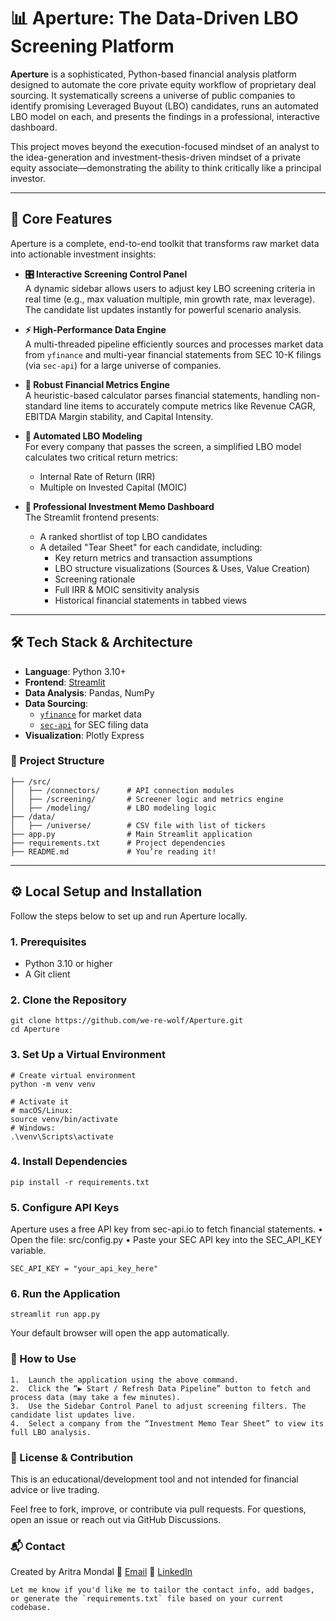 # 📊 Aperture: The Data-Driven LBO Screening Platform

**Aperture** is a sophisticated, Python-based financial analysis platform designed to automate the core private equity workflow of proprietary deal sourcing. It systematically screens a universe of public companies to identify promising Leveraged Buyout (LBO) candidates, runs an automated LBO model on each, and presents the findings in a professional, interactive dashboard.

This project moves beyond the execution-focused mindset of an analyst to the idea-generation and investment-thesis-driven mindset of a private equity associate—demonstrating the ability to think critically like a principal investor.

---

## 🚀 Core Features

Aperture is a complete, end-to-end toolkit that transforms raw market data into actionable investment insights:

- **🎛 Interactive Screening Control Panel**  
  A dynamic sidebar allows users to adjust key LBO screening criteria in real time (e.g., max valuation multiple, min growth rate, max leverage). The candidate list updates instantly for powerful scenario analysis.

- **⚡ High-Performance Data Engine**  
  A multi-threaded pipeline efficiently sources and processes market data from `yfinance` and multi-year financial statements from SEC 10-K filings (via `sec-api`) for a large universe of companies.

- **📐 Robust Financial Metrics Engine**  
  A heuristic-based calculator parses financial statements, handling non-standard line items to accurately compute metrics like Revenue CAGR, EBITDA Margin stability, and Capital Intensity.

- **🤖 Automated LBO Modeling**  
  For every company that passes the screen, a simplified LBO model calculates two critical return metrics:
  - Internal Rate of Return (IRR)
  - Multiple on Invested Capital (MOIC)

- **📄 Professional Investment Memo Dashboard**  
  The Streamlit frontend presents:
  - A ranked shortlist of top LBO candidates  
  - A detailed "Tear Sheet" for each candidate, including:
    - Key return metrics and transaction assumptions
    - LBO structure visualizations (Sources & Uses, Value Creation)
    - Screening rationale
    - Full IRR & MOIC sensitivity analysis
    - Historical financial statements in tabbed views

---

## 🛠️ Tech Stack & Architecture

- **Language**: Python 3.10+
- **Frontend**: [Streamlit](https://streamlit.io)
- **Data Analysis**: Pandas, NumPy
- **Data Sourcing**:
  - [`yfinance`](https://github.com/ranaroussi/yfinance) for market data
  - [`sec-api`](https://sec-api.io) for SEC filing data
- **Visualization**: Plotly Express

### 📁 Project Structure

```
├── /src/
│   ├── /connectors/      # API connection modules
│   ├── /screening/       # Screener logic and metrics engine
│   ├── /modeling/        # LBO modeling logic
├── /data/
│   ├── /universe/        # CSV file with list of tickers
├── app.py                # Main Streamlit application
├── requirements.txt      # Project dependencies
├── README.md             # You’re reading it!
```

---

## ⚙️ Local Setup and Installation

Follow the steps below to set up and run Aperture locally.

### 1. Prerequisites

- Python 3.10 or higher  
- A Git client

### 2. Clone the Repository

```
git clone https://github.com/we-re-wolf/Aperture.git
cd Aperture
```

### 3. Set Up a Virtual Environment
```
# Create virtual environment
python -m venv venv

# Activate it
# macOS/Linux:
source venv/bin/activate
# Windows:
.\venv\Scripts\activate
```

### 4. Install Dependencies
```
pip install -r requirements.txt
```

### 5. Configure API Keys

Aperture uses a free API key from sec-api.io to fetch financial statements.
	•	Open the file: src/config.py
	•	Paste your SEC API key into the SEC_API_KEY variable.
```
SEC_API_KEY = "your_api_key_here"
```

### 6. Run the Application
```
streamlit run app.py
```
Your default browser will open the app automatically.

### 🚀 How to Use
	1.	Launch the application using the above command.
	2.	Click the “▶️ Start / Refresh Data Pipeline” button to fetch and process data (may take a few minutes).
	3.	Use the Sidebar Control Panel to adjust screening filters. The candidate list updates live.
	4.	Select a company from the “Investment Memo Tear Sheet” to view its full LBO analysis.

### 💼 License & Contribution

This is an educational/development tool and not intended for financial advice or live trading.

Feel free to fork, improve, or contribute via pull requests. For questions, open an issue or reach out via GitHub Discussions.

### 📬 Contact

Created by Aritra Mondal
📧 [Email](mailto:aritramondal.work@gmail.com)
🔗 [LinkedIn](https://linkedin.com/in/aritramondal-in)

```
Let me know if you'd like me to tailor the contact info, add badges, or generate the `requirements.txt` file based on your current codebase.
```
